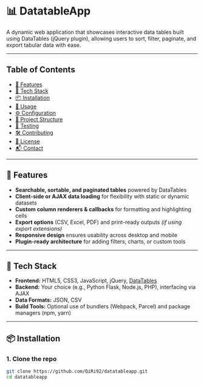 # 📊 DatatableApp

A dynamic web application that showcases interactive data tables built using DataTables (jQuery plugin), allowing users to sort, filter, paginate, and export tabular data with ease.

---

## Table of Contents

- [🚀 Features](#-features)  
- [🔧 Tech Stack](#-tech-stack)  
- [📦 Installation](#-installation)  
- [🎨 Usage](#-usage)  
- [⚙️ Configuration](#️-configuration)  
- [📁 Project Structure](#-project-structure)  
- [🧪 Testing](#-testing)  
- [🛠️ Contributing](#️-contributing)  
- [📄 License](#-license)  
- [📬 Contact](#-contact)

---

## 🚀 Features

- **Searchable, sortable, and paginated tables** powered by DataTables  
- **Client-side or AJAX data loading** for flexibility with static or dynamic datasets  
- **Custom column renderers & callbacks** for formatting and highlighting cells  
- **Export options** (CSV, Excel, PDF) and print-ready outputs *(if using export extensions)*  
- **Responsive design** ensures usability across desktop and mobile  
- **Plugin-ready architecture** for adding filters, charts, or custom tools  

---

## 🔧 Tech Stack

- **Frontend:** HTML5, CSS3, JavaScript, jQuery, [DataTables](https://datatables.net/)  
- **Backend:** Your choice (e.g., Python Flask, Node.js, PHP), interfacing via AJAX  
- **Data Formats:** JSON, CSV  
- **Build Tools:** Optional use of bundlers (Webpack, Parcel) and package managers (npm, yarn)  

---

## 📦 Installation

### 1. Clone the repo
```bash
git clone https://github.com/QiRi92/datatableapp.git
cd datatableapp
